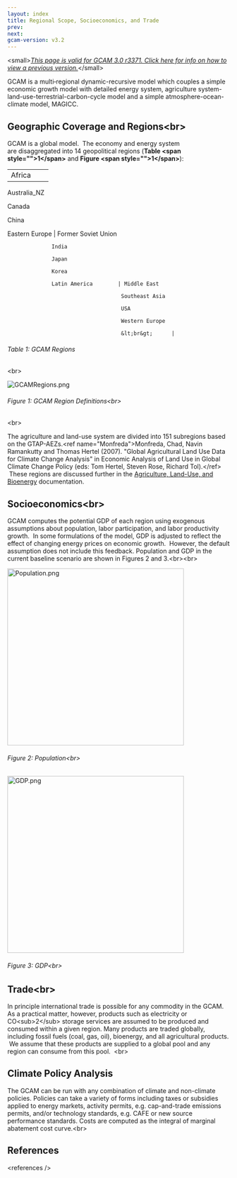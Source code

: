 ```yaml
---
layout: index
title: Regional Scope, Socioeconomics, and Trade
prev: 
next:
gcam-version: v3.2 
---
```


&lt;small&gt;[*This page is valid for GCAM 3.0 r3371. Click here for info on how to view a previous version.*](GCAM_Revision_History "wikilink")&lt;/small&gt;

GCAM is a multi‐regional dynamic-recursive model which couples a simple economic growth model with detailed energy system, agriculture system-land-use-terrestrial-carbon-cycle model and a simple atmosphere-ocean-climate model, MAGICC.

Geographic Coverage and Regions&lt;br&gt;
-----------------------------------------

GCAM is a global model. &nbsp;The economy and energy system are&nbsp;disaggregated into 14 geopolitical regions (**Table &lt;span style=""&gt;1&lt;/span&gt;** and **Figure &lt;span style=""&gt;1&lt;/span&gt;**):

|                |                     |                |
|----------------|---------------------|----------------|
| Africa         
                 
 Australia\_NZ   
                 
 Canada          
                 
 China           
                 
 Eastern Europe  | Former Soviet Union 
                                       
                  India                
                                       
                  Japan                
                                       
                  Korea                
                                       
                  Latin America        | Middle East    
                                                        
                                        Southeast Asia  
                                                        
                                        USA             
                                                        
                                        Western Europe  
                                                        
                                        &lt;br&gt;      |

###### Table 1: GCAM Regions

&lt;br&gt;

![](GCAMRegions.png "GCAMRegions.png")

###### Figure 1:&nbsp;GCAM&nbsp;Region Definitions&lt;br&gt;

&lt;br&gt;

The agriculture and land-use system are divided into 151 subregions based on the GTAP-AEZs.&lt;ref name="Monfreda"&gt;Monfreda, Chad, Navin Ramankutty and Thomas Hertel (2007). "Global Agricultural Land Use Data for Climate Change Analysis" in Economic Analysis of Land Use in Global Climate Change Policy (eds: Tom Hertel, Steven Rose, Richard Tol).&lt;/ref&gt; &nbsp;These regions are discussed further in the [Agriculture, Land-Use, and Bioenergy](Agriculture,_Land-Use,_and_Bioenergy "wikilink") documentation.

Socioeconomics&lt;br&gt;
------------------------

GCAM computes the potential GDP of each region using exogenous assumptions about population, labor participation, and labor productivity growth. &nbsp;In some formulations of the model, GDP is adjusted to reflect the effect of changing energy prices on economic growth. &nbsp;However, the default assumption does not include this feedback. Population and GDP in the current baseline scenario are shown in Figures 2 and 3.&lt;br&gt;&lt;br&gt;

<img src="Population.png" title="Population.png" alt="Population.png" width="400" />

###### Figure 2:&nbsp;Population&lt;br&gt;

<img src="GDP.png" title="GDP.png" alt="GDP.png" width="400" />

###### Figure 3:&nbsp;GDP&lt;br&gt;

Trade&lt;br&gt;
---------------

In principle international trade is possible for any commodity in the GCAM. As a practical matter, however, products such as electricity or CO&lt;sub&gt;2&lt;/sub&gt; storage services are assumed to be produced and consumed within a given region. Many products are traded globally, including fossil fuels (coal, gas, oil), bioenergy, and all agricultural products. &nbsp;We assume that these products are supplied to a global pool and any region can consume from this pool. &nbsp;&lt;br&gt;

Climate Policy Analysis
-----------------------

The GCAM can be run with any combination of climate and non-climate policies. Policies can take a variety of forms including taxes or subsidies applied to energy markets, activity permits, e.g. cap-and-trade emissions permits, and/or technology standards, e.g. CAFE or new source performance standards. Costs are computed as the integral of marginal abatement cost curve.&lt;br&gt;

References
----------

&lt;references /&gt;
